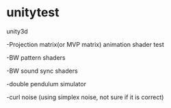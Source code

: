 # unitytest
unity3d

-Projection matrix(or MVP matrix) animation shader test

-BW pattern shaders

-BW sound sync shaders

-double pendulum simulator 

-curl noise (using simplex noise, not sure if it is correct)
